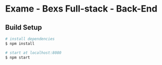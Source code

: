 # Exame - Bexs Full-stack - Back-End

## Build Setup

``` bash
# install dependencies
$ npm install

# start at localhost:8080
$ npm start
```
